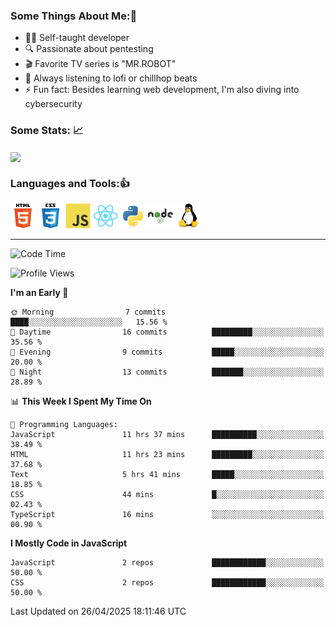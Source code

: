 ### Some Things About Me:👋
- 👨‍💻 Self-taught developer
- 🔍 Passionate about pentesting
- 🎬 Favorite TV series is "MR.ROBOT"
- 🎵 Always listening to lofi or chillhop beats
- ⚡ Fun fact: Besides learning web development, I'm also diving into cybersecurity

### Some Stats: 📈
<a href="https://github.com/anuraghazra/convoychat">
  <img height=150 align="center" src="https://github-readme-stats.vercel.app/api/top-langs?username=win0x42&layout=compact&langs_count=8&card_width=320"/>
</a>

### Languages and Tools:👍
<p align="left">
  <img src="https://raw.githubusercontent.com/devicons/devicon/master/icons/html5/html5-original-wordmark.svg" alt="html5" width="40" height="40"/>
  <img src="https://raw.githubusercontent.com/devicons/devicon/master/icons/css3/css3-original-wordmark.svg" alt="css3" width="40" height="40"/>
  <img src="https://raw.githubusercontent.com/devicons/devicon/master/icons/javascript/javascript-original.svg" alt="javascript" width="40" height="40"/>
  <img src="https://raw.githubusercontent.com/devicons/devicon/master/icons/react/react-original.svg" alt="react" width="40" height="40" />
  <img src="https://raw.githubusercontent.com/devicons/devicon/master/icons/python/python-original.svg" alt="python" width="40" height="40"/>
  <!-- <img src="https://raw.githubusercontent.com/devicons/devicon/master/icons/csharp/csharp-original.svg" alt="csharp" width="40" height="40"/> -->
  <img src="https://raw.githubusercontent.com/devicons/devicon/master/icons/nodejs/nodejs-original-wordmark.svg" alt="nodejs" width="40" height="40"/>
  <!-- <img src="https://raw.githubusercontent.com/devicons/devicon/master/icons/mysql/mysql-original-wordmark.svg" alt="mysql" width="40" height="40"/> -->
  <img src="https://raw.githubusercontent.com/devicons/devicon/master/icons/linux/linux-original.svg" alt="linux" width="40" height="40"/>
  <!-- <img src="https://raw.githubusercontent.com/devicons/devicon/master/icons/dot-net/dot-net-original-wordmark.svg" alt="dotnet" width="40" height="40"/> -->
</p>

***

<!--START_SECTION:waka-->
![Code Time](http://img.shields.io/badge/Code%20Time-459%20hrs%2054%20mins-blue)

![Profile Views](http://img.shields.io/badge/Profile%20Views-0-blue)

**I'm an Early 🐤** 

```text
🌞 Morning                7 commits           ████░░░░░░░░░░░░░░░░░░░░░   15.56 % 
🌆 Daytime                16 commits          █████████░░░░░░░░░░░░░░░░   35.56 % 
🌃 Evening                9 commits           █████░░░░░░░░░░░░░░░░░░░░   20.00 % 
🌙 Night                  13 commits          ███████░░░░░░░░░░░░░░░░░░   28.89 % 
```


📊 **This Week I Spent My Time On** 

```text
💬 Programming Languages: 
JavaScript               11 hrs 37 mins      ██████████░░░░░░░░░░░░░░░   38.49 % 
HTML                     11 hrs 23 mins      █████████░░░░░░░░░░░░░░░░   37.68 % 
Text                     5 hrs 41 mins       █████░░░░░░░░░░░░░░░░░░░░   18.85 % 
CSS                      44 mins             █░░░░░░░░░░░░░░░░░░░░░░░░   02.43 % 
TypeScript               16 mins             ░░░░░░░░░░░░░░░░░░░░░░░░░   00.90 % 
```

**I Mostly Code in JavaScript** 

```text
JavaScript               2 repos             ████████████░░░░░░░░░░░░░   50.00 % 
CSS                      2 repos             ████████████░░░░░░░░░░░░░   50.00 % 
```




 Last Updated on 26/04/2025 18:11:46 UTC
<!--END_SECTION:waka-->

<!--
**win0x24/win0x24** is a ✨ _special_ ✨ repository because its `README.md` (this file) appears on your GitHub profile.

Here are some ideas to get you started:

- 🔭 I’m currently working on ...
- 🌱 I’m currently learning ...
- 👯 I’m looking to collaborate on ...
- 🤔 I’m looking for help with ...
- 💬 Ask me about ...
- 📫 How to reach me: ...
- 😄 Pronouns: ...
- ⚡ Fun fact: ...
-->
